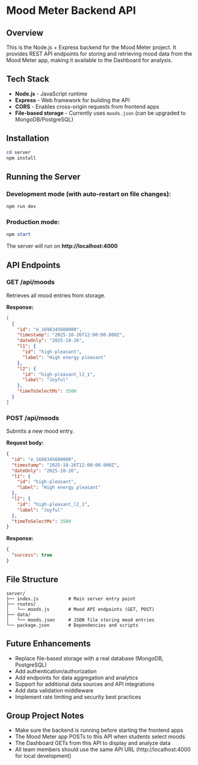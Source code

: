 # Mood Meter Backend API

## Overview
This is the Node.js + Express backend for the Mood Meter project. It provides REST API endpoints for storing and retrieving mood data from the Mood Meter app, making it available to the Dashboard for analysis.

## Tech Stack
- **Node.js** - JavaScript runtime
- **Express** - Web framework for building the API
- **CORS** - Enables cross-origin requests from frontend apps
- **File-based storage** - Currently uses `moods.json` (can be upgraded to MongoDB/PostgreSQL)

## Installation

```powershell
cd server
npm install
```

## Running the Server

### Development mode (with auto-restart on file changes):
```powershell
npm run dev
```

### Production mode:
```powershell
npm start
```

The server will run on **http://localhost:4000**

## API Endpoints

### GET /api/moods
Retrieves all mood entries from storage.

**Response:**
```json
[
  {
    "id": "e_1698345600000",
    "timestamp": "2025-10-26T12:00:00.000Z",
    "dateOnly": "2025-10-26",
    "l1": {
      "id": "high-pleasant",
      "label": "High energy pleasant"
    },
    "l2": {
      "id": "high-pleasant_l2_1",
      "label": "Joyful"
    },
    "timeToSelectMs": 3500
  }
]
```

### POST /api/moods
Submits a new mood entry.

**Request body:**
```json
{
  "id": "e_1698345600000",
  "timestamp": "2025-10-26T12:00:00.000Z",
  "dateOnly": "2025-10-26",
  "l1": {
    "id": "high-pleasant",
    "label": "High energy pleasant"
  },
  "l2": {
    "id": "high-pleasant_l2_1",
    "label": "Joyful"
  },
  "timeToSelectMs": 3500
}
```

**Response:**
```json
{
  "success": true
}
```

## File Structure
```
server/
├── index.js           # Main server entry point
├── routes/
│   └── moods.js       # Mood API endpoints (GET, POST)
├── data/
│   └── moods.json     # JSON file storing mood entries
└── package.json       # Dependencies and scripts
```

## Future Enhancements
- Replace file-based storage with a real database (MongoDB, PostgreSQL)
- Add authentication/authorization
- Add endpoints for data aggregation and analytics
- Support for additional data sources and API integrations
- Add data validation middleware
- Implement rate limiting and security best practices

## Group Project Notes
- Make sure the backend is running before starting the frontend apps
- The Mood Meter app POSTs to this API when students select moods
- The Dashboard GETs from this API to display and analyze data
- All team members should use the same API URL (http://localhost:4000 for local development)
